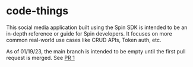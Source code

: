 # code-things
This social media application built using the Spin SDK is intended to be an in-depth reference or guide for Spin developers. It focuses on more common real-world use cases like CRUD APIs, Token auth, etc.

As of 01/19/23, the main branch is intended to be empty until the first pull request is merged. See [PR 1](https://github.com/fermyon/code-things/pull/1)

